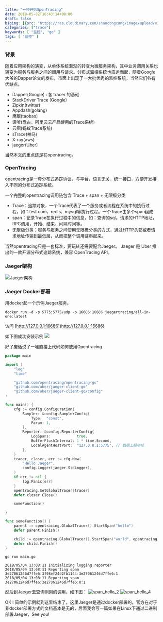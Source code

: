 ```yaml
---
title: "一秒开始OpenTracing"
date: 2018-05-02T16:43:14+08:00
draft: false
bigimg: [{src: "https://res.cloudinary.com/shaocongcong/image/upload/v1525252394/blog/trace/opentracing/tracing_kenan.jpg", desc: "tracing"}]
categories: ["trace"]
keywords: [ "监控", "go" ]
tags: [ "监控" ]
---
```


### 背景
随着应用架构的演变，从单体系统渐渐的转变为微服务架构，其中业务调用关系也转变为服务与服务之间的调用与请求。分布式监控系统也应运而起，随着Google大爷的Dapper论文的发布，市面上出现了一大批优秀的监控系统，当然它们各有优缺点。

- Dapper(Google) : 各 tracer 的基础 
- StackDriver Trace (Google) 
- Zipkin(twitter) 
- Appdash(golang) 
- 鹰眼(taobao) 
- 谛听(盘古，阿里云云产品使用的Trace系统) 
- 云图(蚂蚁Trace系统) 
- sTrace(神马) 
- X-ray(aws)
- jaeger(Uber)

当然本文的重点还是在opentracing。

### OpenTracing
opentracing是一套分布式追踪协议，与平台，语言无关，统一接口，方便开发接入不同的分布式追踪系统。

一个完整的opentracing调用链包含 Trace + span + 无限极分类

- Trace：追踪对象，一个Trace代表了一个服务或者流程在系统中的执行过程，如：test.com，redis，mysql等执行过程。一个Trace由多个span组成
- span：记录Trace在执行过程中的信息，如：查询的sql，请求的HTTP地址，RPC调用，开始、结束、间隔时间等。
- 无限极分类：服务与服务之间使用无限极分类的方式，通过HTTP头部或者请求地址传输到最低层，从而把整个调用链串起来。

当然opentracing只是一套标准，要玩转还需要配合Jaeger。
Jaeger 是 Uber 推出的一款开源分布式追踪系统，兼容 OpenTracing API。

### Jaeger架构

![Jaeger架构](https://res.cloudinary.com/shaocongcong/image/upload/v1525409626/blog/trace/opentracing/jaeger.png)


### Jaeger Docker部署
用docker起一个示例Jaeger服务。

    docker run -d -p 5775:5775/udp -p 16686:16686 jaegertracing/all-in-one:latest

访问 [http://127.0.0.1:16686](http://127.0.0.1:16686)

如下图成功安装示例
![](https://res.cloudinary.com/shaocongcong/image/upload/v1525410176/blog/trace/opentracing/jaeger_ui.png)


好了废话说了一堆直接上代码如何使用Opentracing

``` go
package main

import (
	"log"
	"time"

	"github.com/opentracing/opentracing-go"
	"github.com/uber/jaeger-client-go"
	"github.com/uber/jaeger-client-go/config"
)

func main() {
	cfg := config.Configuration{
		Sampler: &config.SamplerConfig{
			Type:  "const",
			Param: 1,
		},
		Reporter: &config.ReporterConfig{
			LogSpans:            true,
			BufferFlushInterval: 1 * time.Second,
			LocalAgentHostPort:  "127.0.0.1:5775", // 数据上报地址
		},
	}
	tracer, closer, err := cfg.New(
		"Hello Jaeger",
		config.Logger(jaeger.StdLogger),
	)
	if err != nil {
		log.Panic(err)
	}
	opentracing.SetGlobalTracer(tracer)
	defer closer.Close()

	someFunction()

}

func someFunction() {
	parent := opentracing.GlobalTracer().StartSpan("hello")
	defer parent.Finish()

	child := opentracing.GlobalTracer().StartSpan("world", opentracing.ChildOf(parent.Context()))
	defer child.Finish()
}

```

    go run main.go

    2018/05/04 13:08:11 Initializing logging reporter
    2018/05/04 13:08:11 Reporting span 3e27061246d7ffe6:3f98ef24d2fb1144:3e27061246d7ffe6:1
    2018/05/04 13:08:11 Reporting span 3e27061246d7ffe6:3e27061246d7ffe6:0:1


然后到Jaeger去查询刚刚的调用，如下图：
![span_hello_2](https://res.cloudinary.com/shaocongcong/image/upload/v1525410983/blog/trace/opentracing/jaeger_hello_2.jpg)
![span_hello_4](https://res.cloudinary.com/shaocongcong/image/upload/v1525410983/blog/trace/opentracing/jaeger_hello_4.jpg)

OK ! 简单的示例就到这里结束了，这里Jaeger是通过docker部署的，官方在对于非docker部署方式的文档基本是无的，后面我会写一篇如果在Linux下通过二进制部署Jaeger，See you! 